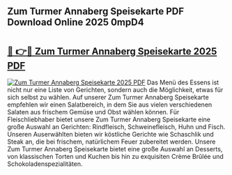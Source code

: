 ## Zum Turmer Annaberg Speisekarte PDF Download Online 2025 0mpD4

# <h2><a href="http://gc8aphh.nevu.top/?p=Zum+Turmer+Annaberg+Speisekarte">🔗 👉🔴 Zum Turmer Annaberg Speisekarte 2025 PDF</a></h2>

[![Zum Turmer Annaberg Speisekarte 2025 PDF](https://i.imgur.com/dBaPXMq.png)](http://gc8aphh.nevu.top/?p=Zum+Turmer+Annaberg+Speisekarte)
Das Menü des Essens ist nicht nur eine Liste von Gerichten, sondern auch die Möglichkeit, etwas für sich selbst zu wählen. Auf unserer Zum Turmer Annaberg Speisekarte empfehlen wir einen Salatbereich, in dem Sie aus vielen verschiedenen Salaten aus frischem Gemüse und Obst wählen können. Für Fleischliebhaber bietet unsere Zum Turmer Annaberg Speisekarte eine große Auswahl an Gerichten: Rindfleisch, Schweinefleisch, Huhn und Fisch. Unseren Auserwählten bieten wir köstliche Gerichte wie Schaschlik und Steak an, die bei frischem, natürlichem Feuer zubereitet werden. Unsere Zum Turmer Annaberg Speisekarte bietet eine große Auswahl an Desserts, von klassischen Torten und Kuchen bis hin zu exquisiten Crème Brûlée und Schokoladenspezialitäten.
